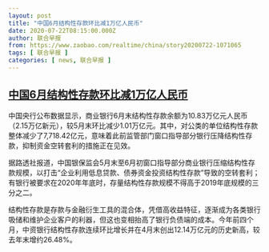 ```yaml
---
layout: post
title: "中国6月结构性存款环比减1万亿人民币"
date: 2020-07-22T08:15:00.000Z
author: 联合早报
from: https://www.zaobao.com/realtime/china/story20200722-1071065
tags: [ 联合早报 ]
categories: [ news, 联合早报 ]
---
```

<!--1595405700000-->
[中国6月结构性存款环比减1万亿人民币](https://www.zaobao.com/realtime/china/story20200722-1071065)
------

<div>
<p>中国央行公布数据显示，商业银行6月末结构性存款余额为10.83万亿元人民币（2.15万亿新元），较5月末环比减少1.01万亿元。其中，对公类的单位结构性存款整体减少了7,718.42亿元，意味着此前监管部门窗口指导部分银行压降结构性存款，抑制资金空转套利的措施正在见效。</p><p>据路透社报道，中国银保监会5月末至6月初窗口指导部分商业银行压缩结构性存款规模，以打击“企业利用低息贷款、债券资金投资结构性存款”导致的空转套利；有银行被要求在2020年年底时，存量结构性存款规模不得高于2019年底规模的三分之二。</p><p>结构性存款是存款与金融衍生工具的混合体，凭借高收益特征，逐渐成为各类银行吸储和维护企业客户的利器，但这也变相抬高了银行负债端的成本。今年前四个月，中资银行结构性存款连续环比增长并在4月末创出12.14万亿元的历史新高，较去年末增约26.48%。</p><section id="imu"><div id="dfp-ad-imu1-wrapper" class="dfp-tag-wrapper"><div id="dfp-ad-imu1" class="dfp-tag-wrapper"></div></div></section><div id="innity-in-post"></div><div id="dfp-ad-midarticlespecial-wrapper" class="dfp-tag-wrapper"><div id="dfp-ad-midarticlespecial" class="dfp-tag-wrapper"></div></div>
</div>
